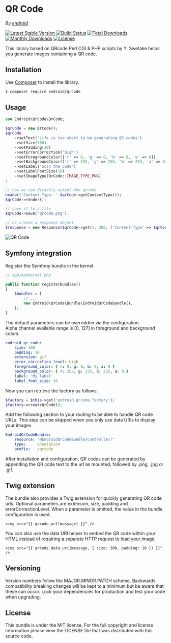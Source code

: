 QR Code
=======

*By [endroid](http://endroid.nl/)*

[![Latest Stable Version](http://img.shields.io/packagist/v/endroid/qrcode.svg)](https://packagist.org/packages/endroid/qrcode)
[![Build Status](http://img.shields.io/travis/endroid/QrCode.svg)](http://travis-ci.org/endroid/QrCode)
[![Total Downloads](http://img.shields.io/packagist/dt/endroid/qrcode.svg)](https://packagist.org/packages/endroid/qrcode)
[![Monthly Downloads](http://img.shields.io/packagist/dm/endroid/qrcode.svg)](https://packagist.org/packages/endroid/qrcode)
[![License](http://img.shields.io/packagist/l/endroid/qrcode.svg)](https://packagist.org/packages/endroid/qrcode)

This library based on QRcode Perl CGI & PHP scripts by Y. Swetake helps you generate images containing a QR code.

## Installation

Use [Composer](https://getcomposer.org/) to install the library.

``` bash
$ composer require endroid/qrcode
```

## Usage

```php
use Endroid\QrCode\QrCode;

$qrCode = new QrCode();
$qrCode
    ->setText('Life is too short to be generating QR codes')
    ->setSize(300)
    ->setPadding(10)
    ->setErrorCorrection('high')
    ->setForegroundColor(['r' => 0, 'g' => 0, 'b' => 0, 'a' => 0])
    ->setBackgroundColor(['r' => 255, 'g' => 255, 'b' => 255, 'a' => 0])
    ->setLabel('Scan the code')
    ->setLabelFontSize(16)
    ->setImageType(QrCode::IMAGE_TYPE_PNG)
;

// now we can directly output the qrcode
header('Content-Type: '.$qrCode->getContentType());
$qrCode->render();

// save it to a file
$qrCode->save('qrcode.png');

// or create a response object
$response = new Response($qrCode->get(), 200, ['Content-Type' => $qrCode->getContentType()]);
```

![QR Code](http://endroid.nl/qrcode/Life%20is%20too%20short%20to%20be%20generating%20QR%20codes.png?label=Scan%20the%20code)

## Symfony integration

Register the Symfony bundle in the kernel.

```php
// app/AppKernel.php

public function registerBundles()
{
    $bundles = [
        // ...
        new Endroid\QrCode\Bundle\EndroidQrCodeBundle(),
    ];
}
```

The default parameters can be overridden via the configuration.  
Alpha channel available range is [0, 127] in foreground and background colors.

```yaml
endroid_qr_code:
    size: 100
    padding: 10
    extension: gif
    error_correction_level: high
    foreground_color: { r: 0, g: 0, b: 0, a: 0 }
    background_color: { r: 255, g: 255, b: 255, a: 0 }
    label: 'My label'
    label_font_size: 16
```

Now you can retrieve the factory as follows.

```php
$factory = $this->get('endroid.qrcode.factory');
$factory->createQrCode();
```

Add the following section to your routing to be able to handle QR code URLs.
This step can be skipped when you only use data URIs to display your images.

``` yml
EndroidQrCodeBundle:
    resource: "@EndroidQrCodeBundle/Controller/"
    type:     annotation
    prefix:   /qrcode
```

After installation and configuration, QR codes can be generated by appending
the QR code text to the url as mounted, followed by .png, .jpg or .gif.

## Twig extension

The bundle also provides a Twig extension for quickly generating QR code urls.
Optional parameters are extension, size, padding and errorCorrectionLevel. When
a parameter is omitted, the value in the bundle configuration is used.

``` twig
<img src="{{ qrcode_url(message) }}" />
```

You can also use the data URI helper to embed the QR code within your HTML
instead of requiring a separate HTTP request to load your image.

``` twig
<img src="{{ qrcode_data_uri(message, { size: 200, padding: 10 }) }}" />
```

## Versioning

Version numbers follow the MAJOR.MINOR.PATCH scheme. Backwards compatibility
breaking changes will be kept to a minimum but be aware that these can occur.
Lock your dependencies for production and test your code when upgrading.

## License

This bundle is under the MIT license. For the full copyright and license
information please view the LICENSE file that was distributed with this source code.
